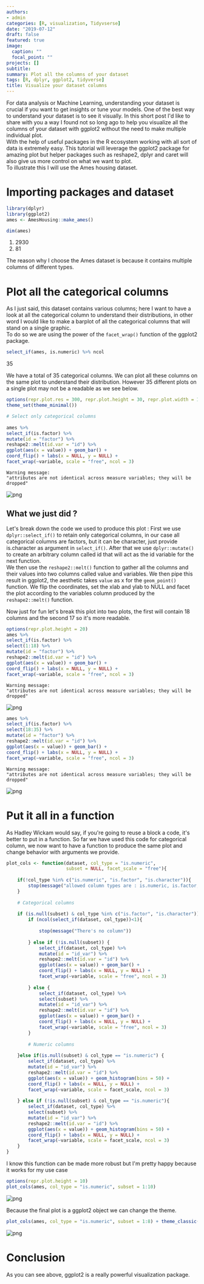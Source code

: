 ```yaml
---
authors:
- admin
categories: [R, visualization, Tidyvserse]
date: "2019-07-12"
draft: false
featured: true
image:
  caption: ""
  focal_point: ""
projects: []
subtitle: 
summary: Plot all the columns of your dataset
tags: [R, dplyr, ggplot2, tidyverse]
title: Visualize your dataset columns
---
```

For data analysis or Machine Learning, understanding your dataset is crucial if you want to get insights or tune your models. One of the best way to understand your dataset is to see it visually.
In this short post I'd like to share with you a way I found not so long ago to help you visualize all the columns of your dataset with ggplot2 without the need to make multiple individual plot.  
With the help of useful packages in the R ecosystem working with all sort of data is extremely easy. 
This tutorial will leverage the ggplot2 package for amazing plot but helper packages such as reshape2, dplyr and caret will also give us more control on what we want to plot.  
To illustrate this I will use the Ames housing dataset.

# Importing packages and dataset



```R
library(dplyr)
library(ggplot2)
ames <- AmesHousing::make_ames()
```


```R
dim(ames)
```


<ol class=list-inline>
	<li>2930</li>
	<li>81</li>
</ol>



The reason why I choose the Ames dataset is because it contains multiple columns of different types. 

# Plot all the categorical columns

As I just said, this dataset contains various columns; here I want to have a look at all the categorical column to understand their distributions, in other word I would like to make a barplot of all the categorical columns that will stand on a single graphic.  
To do so we are using the power of the `facet_wrap()` function of the ggplot2 package. 


```R
select_if(ames, is.numeric) %>% ncol
```


35


We have a total of 35 categorical columns. We can plot all these columns on the same plot to understand their distribution. However 35 different plots on a single plot may not be a readable as we see below. 


```R
options(repr.plot.res = 300, repr.plot.height = 30, repr.plot.width = 15)
theme_set(theme_minimal())

# Select only categorical columns
          
ames %>%
select_if(is.factor) %>%
mutate(id = "factor") %>%
reshape2::melt(id.var = "id") %>%
ggplot(aes(x = value)) + geom_bar() +
coord_flip() + labs(x = NULL, y = NULL) +
facet_wrap(~variable, scale = "free", ncol = 3)
```

    Warning message:
    "attributes are not identical across measure variables; they will be dropped"


![png](output_9_1.png)


## What we just did ?
Let's break down the code we used to produce this plot :
First we use `dplyr::select_if()` to retain only categorical columns, in our case all categorical columns are factors, but it can be character, just provide is.character as argument in `select_if()`. 
After that we use `dplyr::mutate()` to create an arbitrary column called id that will act as the id variable for the next function.  
We then use the `reshape2::melt()` function to gather all the columns and their values into two columns called value and variables. 
We then pipe this result in ggplot2, the aesthetic takes `value` as x for the `geom_point()` function. We flip the coordinates, set the xlab and ylab to NULL and facet the plot according to the variables column produced by the `reshape2::melt()` function.   

Now just for fun let's break this plot into two plots, the first will contain 18 columns and the second 17 so it's more readable.


```R
options(repr.plot.height = 20)
ames %>%
select_if(is.factor) %>%
select(1:18) %>%
mutate(id = "factor") %>%
reshape2::melt(id.var = "id") %>%
ggplot(aes(x = value)) + geom_bar() +
coord_flip() + labs(x = NULL, y = NULL) +
facet_wrap(~variable, scale = "free", ncol = 3)
```

    Warning message:
    "attributes are not identical across measure variables; they will be dropped"


![png](output_11_1.png)



```R
ames %>%
select_if(is.factor) %>%
select(18:35) %>%
mutate(id = "factor") %>%
reshape2::melt(id.var = "id") %>%
ggplot(aes(x = value)) + geom_bar() +
coord_flip() + labs(x = NULL, y = NULL) +
facet_wrap(~variable, scale = "free", ncol = 3)
```

    Warning message:
    "attributes are not identical across measure variables; they will be dropped"


![png](output_12_1.png)


# Put it all in a function
As Hadley Wickam would say, if you're going to reuse a block a code, it's better to put in a function. So far we have used this code for categorical column, we now want to have a function to produce the same plot and change behavior with arguments we provide.


```R
plot_cols <- function(dataset, col_type = "is.numeric", 
                      subset = NULL, facet_scale = "free"){
    
    if(!col_type %in% c("is.numeric", "is.factor", "is.character")){
        stop(message("allowed column types are : is.numeric, is.factor, is.character"))
    }
    
    # Categorical columns 
    
    if (is.null(subset) & col_type %in% c("is.factor", "is.character")) {
        if (ncol(select_if(dataset, col_type))<1){
            
            stop(message("There's no column"))
            
        } else if (!is.null(subset)) {
            select_if(dataset, col_type) %>%
            mutate(id = "id_var") %>%
            reshape2::melt(id.var = "id") %>%
            ggplot(aes(x = value)) + geom_bar() +
            coord_flip() + labs(x = NULL, y = NULL) +
            facet_wrap(~variable, scale = "free", ncol = 3)
            
        } else {
            select_if(dataset, col_type) %>%
            select(subset) %>%
            mutate(id = "id_var") %>%
            reshape2::melt(id.var = "id") %>%
            ggplot(aes(x = value)) + geom_bar() +
            coord_flip() + labs(x = NULL, y = NULL) +
            facet_wrap(~variable, scale = "free", ncol = 3)
        }
        
        # Numeric columns
        
    }else if(is.null(subset) & col_type == "is.numeric") {
        select_if(dataset, col_type) %>%
        mutate(id = "id_var") %>%
        reshape2::melt(id.var = "id") %>%
        ggplot(aes(x = value)) + geom_histogram(bins = 50) +
        coord_flip() + labs(x = NULL, y = NULL) +
        facet_wrap(~variable, scale = facet_scale, ncol = 3)
        
    } else if (!is.null(subset) & col_type == "is.numeric"){
        select_if(dataset, col_type) %>%
        select(subset) %>%
        mutate(id = "id_var") %>%
        reshape2::melt(id.var = "id") %>%
        ggplot(aes(x = value)) + geom_histogram(bins = 50) +
        coord_flip() + labs(x = NULL, y = NULL) +
        facet_wrap(~variable, scale = facet_scale, ncol = 3)
    }
}
```

I know this function can be made more robust but I'm pretty happy because it works for my use case


```R
options(repr.plot.height = 10)
plot_cols(ames, col_type = "is.numeric", subset = 1:10)
```


![png](output_16_0.png)


Because the final plot is a ggplot2 object we can change the theme.


```R
plot_cols(ames, col_type = "is.numeric", subset = 1:8) + theme_classic()
```


![png](output_18_0.png)


# Conclusion 
As you can see above, ggplot2 is a really powerful visualization package. 
